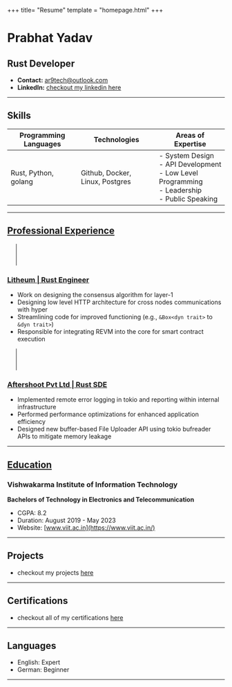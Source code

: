 +++
title= "Resume"
template = "homepage.html"
+++

# Prabhat Yadav

## Rust Developer
- **Contact:** ar9tech@outlook.com
- **LinkedIn:** [checkout my linkedin here](https://linkedin.com/in/prabhat25)
---
## Skills

| **Programming Languages** | **Technologies** | **Areas of Expertise** |
|---------------------------|------------------|------------------------|
| Rust, Python, golang             | Github, Docker, Linux, Postgres | - System Design<br>- API Development<br>- Low Level Programming<br>- Leadership<br>- Public Speaking |

---

<h2><u>Professional Experience</u></h2>

<div style="border-left: 2px solid grey; height: 50px; margin-left: 20px;"></div>

### [Litheum | Rust Engineer](https://litheum.com)
- Work on designing the consensus algorithm for layer-1
- Designing low level HTTP architecture for cross nodes communications with hyper
- Streamlining code for improved functioning (e.g., `&Box<dyn trait>` to `&dyn trait>`)
- Responsible for integrating REVM into the core for smart contract execution

<div style="border-left: 2px solid grey; height: 50px; margin-left: 20px;"></div>

### [Aftershoot Pvt Ltd | Rust SDE](https://aftershoot.com)
- Implemented remote error logging in tokio and reporting within internal infrastructure
- Performed performance optimizations for enhanced application efficiency
- Designed new buffer-based File Uploader API using tokio bufreader APIs to mitigate memory leakage
---
<h2><u>Education</u></h2>

### Vishwakarma Institute of Information Technology
**Bachelors of Technology in Electronics and Telecommunication**
- CGPA: 8.2
- Duration: August 2019 - May 2023
- Website: [www.viit.ac.in](https://www.viit.ac.in/)
---
## Projects

- checkout my projects [here](/projects) 
---
## Certifications
- checkout all of my certifications [here](/certs) 
<!-- - [Cisco Certified Network Associate Security (CCNA)](./certs)
- [IT Security: Defense against the digital dark arts (Google/Coursera)]
- [Google Project Management: Professional Certificate (Pursuing) - Coursera] -->
---

## Languages
- English: Expert
- German: Beginner
---